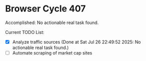 # Browser Cycle 407

Accomplished: No actionable real task found.

Current TODO List:

- [x] Analyze traffic sources  (Done at Sat Jul 26 22:49:52 2025: No actionable real task found.)
- [ ] Automate scraping of market cap sites